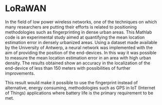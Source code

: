# LoRaWAN
In the field of low power wireless networks, one of the techniques on which many researchers are putting their efforts is 
related to positioning methodologies such as fingerprinting in dense urban areas. This Mathlab code is an experimental study 
aimed at quantifying the mean location estimation error in densely urbanized areas.
Using a dataset made available by the University of Antwerp, a neural network was implemented with the aim of providing the 
position of the end-devices. In this way it was possible to measure the mean location estimation error in an area with high 
urban density. The results obtained show an accuracy in the localization of the end-device of less than 150 meters with 
possibilities of further improvements.

This result would make it possible to use the fingerprint instead of alternative, energy consuming, methodologies such as GPS 
in IoT (Internet of Things) applications where battery life is the primary requirement to be met.
